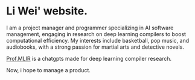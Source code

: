 # Li Wei' website.

I am a project manager and programmer specializing in AI software management, engaging in research on deep learning compilers to boost computational efficiency. My interests include basketball, pop music, and audiobooks, with a strong passion for martial arts and detective novels.

[Prof.MLIR](https://chat.openai.com/g/g-lybtcXP8r-professor-mlir) is a chatgpts made for deep learning compiler research.

Now, i hope to manage a product.
